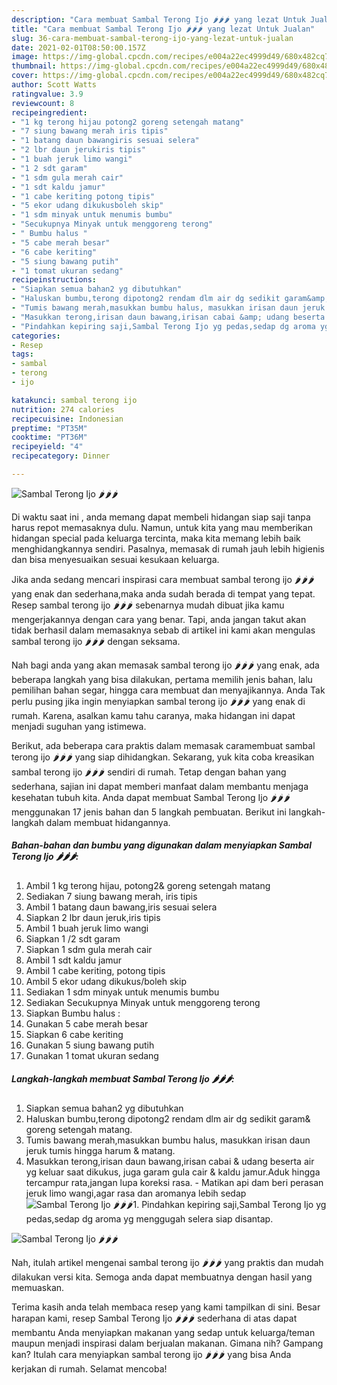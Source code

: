 ```yaml
---
description: "Cara membuat Sambal Terong Ijo 🌶🌶🌶 yang lezat Untuk Jualan"
title: "Cara membuat Sambal Terong Ijo 🌶🌶🌶 yang lezat Untuk Jualan"
slug: 36-cara-membuat-sambal-terong-ijo-yang-lezat-untuk-jualan
date: 2021-02-01T08:50:00.157Z
image: https://img-global.cpcdn.com/recipes/e004a22ec4999d49/680x482cq70/sambal-terong-ijo-🌶🌶🌶-foto-resep-utama.jpg
thumbnail: https://img-global.cpcdn.com/recipes/e004a22ec4999d49/680x482cq70/sambal-terong-ijo-🌶🌶🌶-foto-resep-utama.jpg
cover: https://img-global.cpcdn.com/recipes/e004a22ec4999d49/680x482cq70/sambal-terong-ijo-🌶🌶🌶-foto-resep-utama.jpg
author: Scott Watts
ratingvalue: 3.9
reviewcount: 8
recipeingredient:
- "1 kg terong hijau potong2 goreng setengah matang"
- "7 siung bawang merah iris tipis"
- "1 batang daun bawangiris sesuai selera"
- "2 lbr daun jerukiris tipis"
- "1 buah jeruk limo wangi"
- "1 2 sdt garam"
- "1 sdm gula merah cair"
- "1 sdt kaldu jamur"
- "1 cabe keriting potong tipis"
- "5 ekor udang dikukusboleh skip"
- "1 sdm minyak untuk menumis bumbu"
- "Secukupnya Minyak untuk menggoreng terong"
- " Bumbu halus "
- "5 cabe merah besar"
- "6 cabe keriting"
- "5 siung bawang putih"
- "1 tomat ukuran sedang"
recipeinstructions:
- "Siapkan semua bahan2 yg dibutuhkan"
- "Haluskan bumbu,terong dipotong2 rendam dlm air dg sedikit garam&amp; goreng setengah matang."
- "Tumis bawang merah,masukkan bumbu halus, masukkan irisan daun jeruk tumis hingga harum &amp; matang."
- "Masukkan terong,irisan daun bawang,irisan cabai &amp; udang beserta air yg keluar saat dikukus, juga garam gula cair &amp; kaldu jamur.Aduk hingga tercampur rata,jangan lupa koreksi rasa. Matikan api dam beri perasan jeruk limo wangi,agar rasa dan aromanya lebih sedap"
- "Pindahkan kepiring saji,Sambal Terong Ijo yg pedas,sedap dg aroma yg menggugah selera siap disantap."
categories:
- Resep
tags:
- sambal
- terong
- ijo

katakunci: sambal terong ijo 
nutrition: 274 calories
recipecuisine: Indonesian
preptime: "PT35M"
cooktime: "PT36M"
recipeyield: "4"
recipecategory: Dinner

---
```



![Sambal Terong Ijo 🌶🌶🌶](https://img-global.cpcdn.com/recipes/e004a22ec4999d49/680x482cq70/sambal-terong-ijo-🌶🌶🌶-foto-resep-utama.jpg)

Di waktu  saat ini , anda memang dapat membeli hidangan siap saji tanpa harus repot memasaknya dulu. Namun, untuk kita yang mau memberikan hidangan special pada keluarga tercinta, maka kita memang lebih baik menghidangkannya sendiri. Pasalnya, memasak di rumah jauh lebih higienis dan bisa menyesuaikan sesuai kesukaan keluarga.

Jika anda sedang mencari inspirasi cara membuat sambal terong ijo 🌶🌶🌶 yang enak dan sederhana,maka anda sudah berada di tempat yang tepat. Resep sambal terong ijo 🌶🌶🌶  sebenarnya mudah dibuat jika kamu mengerjakannya dengan cara yang benar. Tapi, anda jangan takut akan tidak berhasil dalam memasaknya 
sebab di artikel ini kami akan mengulas sambal terong ijo 🌶🌶🌶 dengan seksama.  



Nah bagi anda yang akan memasak sambal terong ijo 🌶🌶🌶 yang enak, ada beberapa langkah yang bisa dilakukan, pertama memilih jenis bahan, lalu pemilihan bahan segar, hingga cara membuat dan menyajikannya. Anda Tak perlu pusing jika ingin menyiapkan sambal terong ijo 🌶🌶🌶 yang enak di rumah. Karena, asalkan kamu  tahu caranya, maka hidangan ini dapat menjadi suguhan yang istimewa.

Berikut, ada beberapa cara praktis  dalam memasak caramembuat sambal terong ijo 🌶🌶🌶 yang siap dihidangkan. Sekarang, yuk kita coba kreasikan sambal terong ijo 🌶🌶🌶 sendiri di rumah. Tetap dengan bahan yang sederhana, sajian ini dapat memberi manfaat dalam membantu menjaga kesehatan tubuh kita. Anda dapat membuat Sambal Terong Ijo 🌶🌶🌶 menggunakan 17 jenis bahan dan 5 langkah pembuatan. Berikut ini langkah-langkah dalam membuat hidangannya.

<!--inarticleads1-->

##### Bahan-bahan dan bumbu yang digunakan dalam menyiapkan Sambal Terong Ijo 🌶🌶🌶:

1. Ambil 1 kg terong hijau, potong2&amp; goreng setengah matang
1. Sediakan 7 siung bawang merah, iris tipis
1. Ambil 1 batang daun bawang,iris sesuai selera
1. Siapkan 2 lbr daun jeruk,iris tipis
1. Ambil 1 buah jeruk limo wangi
1. Siapkan 1 /2 sdt garam
1. Siapkan 1 sdm gula merah cair
1. Ambil 1 sdt kaldu jamur
1. Ambil 1 cabe keriting, potong tipis
1. Ambil 5 ekor udang dikukus/boleh skip
1. Sediakan 1 sdm minyak untuk menumis bumbu
1. Sediakan Secukupnya Minyak untuk menggoreng terong
1. Siapkan  Bumbu halus :
1. Gunakan 5 cabe merah besar
1. Siapkan 6 cabe keriting
1. Gunakan 5 siung bawang putih
1. Gunakan 1 tomat ukuran sedang




<!--inarticleads2-->

##### Langkah-langkah membuat Sambal Terong Ijo 🌶🌶🌶:

1. Siapkan semua bahan2 yg dibutuhkan
1. Haluskan bumbu,terong dipotong2 rendam dlm air dg sedikit garam&amp; goreng setengah matang.
1. Tumis bawang merah,masukkan bumbu halus, masukkan irisan daun jeruk tumis hingga harum &amp; matang.
1. Masukkan terong,irisan daun bawang,irisan cabai &amp; udang beserta air yg keluar saat dikukus, juga garam gula cair &amp; kaldu jamur.Aduk hingga tercampur rata,jangan lupa koreksi rasa. - Matikan api dam beri perasan jeruk limo wangi,agar rasa dan aromanya lebih sedap
<img src="//assets-global.cpcdn.com/assets/icons/button_play-2c75c40dde080a61004c1f40b05d8f140eaff45d7e9e6481dc71c63d2e7c4909.png" alt="Sambal Terong Ijo 🌶🌶🌶">1. Pindahkan kepiring saji,Sambal Terong Ijo yg pedas,sedap dg aroma yg menggugah selera siap disantap.
<img src="//assets-global.cpcdn.com/assets/icons/button_play-2c75c40dde080a61004c1f40b05d8f140eaff45d7e9e6481dc71c63d2e7c4909.png" alt="Sambal Terong Ijo 🌶🌶🌶">



Nah, itulah artikel mengenai  sambal terong ijo 🌶🌶🌶  yang praktis dan mudah dilakukan versi kita. Semoga anda dapat membuatnya dengan hasil yang memuaskan. 

Terima kasih anda telah membaca resep yang kami tampilkan di sini. Besar harapan kami, resep  Sambal Terong Ijo 🌶🌶🌶 sederhana di atas dapat membantu Anda menyiapkan makanan yang sedap untuk keluarga/teman maupun menjadi inspirasi dalam berjualan makanan. Gimana nih? Gampang kan? Itulah cara menyiapkan sambal terong ijo 🌶🌶🌶 yang bisa Anda kerjakan di rumah. Selamat mencoba!

